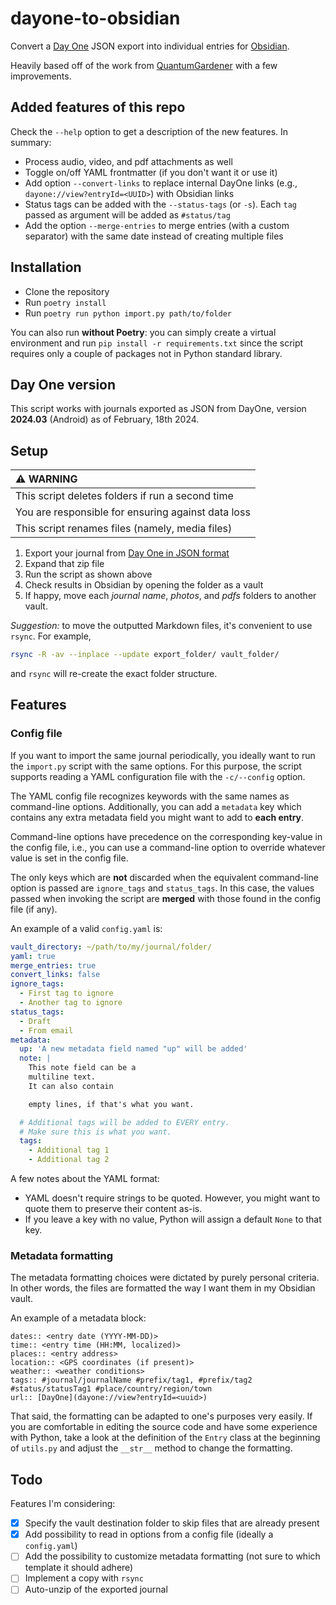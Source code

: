 # dayone-to-obsidian

Convert a [Day One](https://dayoneapp.com/) JSON export into individual entries for [Obsidian](https://obsidian.md).

Heavily based off of the work from [QuantumGardener](https://github.com/quantumgardener/dayone-to-obsidian) with a few improvements.

## Added features of this repo

Check the `--help` option to get a description of the new features. In summary:

- Process audio, video, and pdf attachments as well
- Toggle on/off YAML frontmatter (if you don't want it or use it)
- Add option `--convert-links` to replace internal DayOne links (e.g., `dayone://view?entryId=<UUID>`) with Obsidian links
- Status tags can be added with the `--status-tags` (or `-s`). Each `tag` passed as argument will be added as `#status/tag`
- Add the option `--merge-entries` to merge entries (with a custom separator) with the same date instead of creating multiple files

## Installation

- Clone the repository
- Run `poetry install`
- Run `poetry run python import.py path/to/folder`

You can also run **without Poetry**: you can simply create a virtual environment and run `pip install -r requirements.txt` since the script requires only a couple of packages not in Python standard library.

## Day One version

This script works with journals exported as JSON from DayOne, version **2024.03** (Android) as of February, 18th 2024.

## Setup

| :warning: WARNING                                  |
| :------------------------------------------------- |
| This script deletes folders if run a second time   |
| You are responsible for ensuring against data loss |
| This script renames files (namely, media files)    |

1. Export your journal from [Day One in JSON format](https://help.dayoneapp.com/en/articles/440668-exporting-entries)
2. Expand that zip file
3. Run the script as shown above
4. Check results in Obsidian by opening the folder as a vault
5. If happy, move each _journal name_, _photos_, and _pdfs_ folders to another vault.

_Suggestion:_ to move the outputted Markdown files, it's convenient to use `rsync`. For example,

```bash
rsync -R -av --inplace --update export_folder/ vault_folder/
```

and `rsync` will re-create the exact folder structure.

## Features

### Config file

If you want to import the same journal periodically, you ideally want to run the `import.py` script with the same options. For this purpose, the script supports reading a YAML configuration file with the `-c/--config` option.

The YAML config file recognizes keywords with the same names as command-line options. Additionally, you can add a `metadata` key which contains any extra metadata field you might want to add to **each entry**.

Command-line options have precedence on the corresponding key-value in the config file, i.e., you can use a command-line option to override whatever value is set in the config file.

The only keys which are **not** discarded when the equivalent command-line option is passed are `ignore_tags` and `status_tags`. In this case, the values passed when invoking the script are **merged** with those found in the config file (if any).

An example of a valid `config.yaml` is:

```yaml
vault_directory: ~/path/to/my/journal/folder/
yaml: true
merge_entries: true
convert_links: false
ignore_tags:
  - First tag to ignore
  - Another tag to ignore
status_tags:
  - Draft
  - From email
metadata:
  up: 'A new metadata field named "up" will be added'
  note: |
    This note field can be a
    multiline text.
    It can also contain

    empty lines, if that's what you want.

  # Additional tags will be added to EVERY entry.
  # Make sure this is what you want.
  tags:
    - Additional tag 1
    - Additional tag 2
```

A few notes about the YAML format:

- YAML doesn't require strings to be quoted. However, you might want to quote them to preserve their content as-is.
- If you leave a key with no value, Python will assign a default `None` to that key.

### Metadata formatting

The metadata formatting choices were dictated by purely personal criteria. In other words, the files are formatted the way I want them in my Obsidian vault.

An example of a metadata block:

```
dates:: <entry date (YYYY-MM-DD)>
time:: <entry time (HH:MM, localized)>
places:: <entry address>
location:: <GPS coordinates (if present)>
weather:: <weather conditions>
tags:: #journal/journalName #prefix/tag1, #prefix/tag2 #status/statusTag1 #place/country/region/town
url:: [DayOne](dayone://view?entryId=<uuid>)
```

That said, the formatting can be adapted to one's purposes very easily. If you are comfortable in editing the source code and have some experience with Python, take a look at the definition of the `Entry` class at the beginning of `utils.py` and adjust the `__str__` method to change the formatting.

## Todo

Features I'm considering:

- [x] Specify the vault destination folder to skip files that are already present
- [x] Add possibility to read in options from a config file (ideally a `config.yaml`)
- [ ] Add the possibility to customize metadata formatting (not sure to which template it should adhere)
- [ ] Implement a copy with `rsync`
- [ ] Auto-unzip of the exported journal
